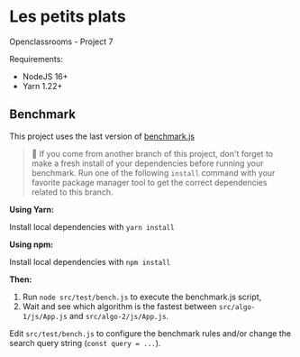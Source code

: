 # Les petits plats

Openclassrooms - Project 7

Requirements:
- NodeJS 16+
- Yarn 1.22+

## Benchmark

This project uses the last version of [benchmark.js](https://github.com/bestiejs/benchmark.js)

> 🚨 If you come from another branch of this project, don't forget to make a fresh install of your dependencies before running your benchmark.
> Run one of the following `install` command with your favorite package manager tool to get the correct dependencies related to this branch.

__Using Yarn:__

Install local dependencies with `yarn install`

__Using npm:__

Install local dependencies with `npm install`

__Then:__

1. Run `node src/test/bench.js` to execute the benchmark.js script,
2. Wait and see which algorithm is the fastest between `src/algo-1/js/App.js` and `src/algo-2/js/App.js`.

Edit `src/test/bench.js` to configure the benchmark rules and/or change the search query string (`const query = ...`).